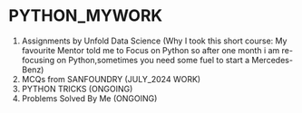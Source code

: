 # PYTHON_MYWORK
1. Assignments by Unfold Data Science (Why I took this short course: My favourite Mentor told me to Focus on Python so after one month i am re-focusing on Python,sometimes you need some fuel to start a Mercedes-Benz)
2. MCQs from SANFOUNDRY (JULY_2024 WORK)
3. PYTHON TRICKS (ONGOING)
4. Problems Solved By Me (ONGOING)
